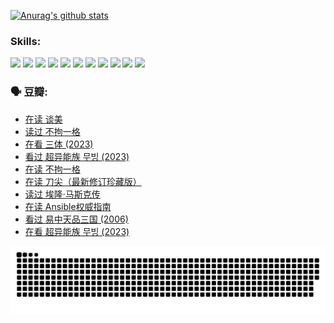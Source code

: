 
[![Anurag's github stats](https://github-readme-stats.vercel.app/api?username=w940853815)](https://github.com/anuraghazra/github-readme-stats)

### Skills:

<code><img height="32" src="https://cdn.jsdelivr.net/npm/simple-icons@v5/icons/python.svg"></code>
<code><img height="32" src="https://cdn.jsdelivr.net/npm/simple-icons@v5/icons/javascript.svg"></code>
<code><img height="32" src="https://cdn.jsdelivr.net/npm/simple-icons@v5/icons/django.svg"></code>
<code><img height="32" src="https://cdn.jsdelivr.net/npm/simple-icons@v5/icons/flask.svg"></code>
<code><img height="32" src="https://cdn.jsdelivr.net/npm/simple-icons@v5/icons/vuetify.svg"></code>
<code><img height="32" src="https://cdn.jsdelivr.net/npm/simple-icons@v5/icons/git.svg"></code>
<code><img height="32" src="https://cdn.jsdelivr.net/npm/simple-icons@v5/icons/docker.svg"></code>
<code><img height="32" src="https://cdn.jsdelivr.net/npm/simple-icons@v5/icons/postgresql.svg"></code>
<code><img height="32" src="https://cdn.jsdelivr.net/npm/simple-icons@v5/icons/elasticsearch.svg"></code>
<code><img height="32" src="https://cdn.jsdelivr.net/npm/simple-icons@v5/icons/macos.svg"></code>
<code><img height="32" src="https://cdn.jsdelivr.net/npm/simple-icons@v5/icons/linux.svg"></code>

### 🗣 豆瓣:

<!-- DOUBAN-ACTIVITIES:START -->
- [在读 谈美](https://www.douban.com/people/136069238/status/4560861771/?_i=12074603)
- [读过 不拘一格](https://www.douban.com/people/136069238/status/4560861445/?_i=12074603)
- [在看 三体‎ (2023)](https://www.douban.com/people/136069238/status/4558185093/?_i=12074603)
- [看过 超异能族 무빙‎ (2023)](https://www.douban.com/people/136069238/status/4556824186/?_i=12074603)
- [在读 不拘一格](https://www.douban.com/people/136069238/status/4541712161/?_i=12074603)
- [在读 刀尖（最新修订珍藏版）](https://www.douban.com/people/136069238/status/4541711339/?_i=12074603)
- [读过 埃隆·马斯克传](https://www.douban.com/people/136069238/status/4541710351/?_i=12074603)
- [在读 Ansible权威指南](https://www.douban.com/people/136069238/status/4539151450/?_i=12074603)
- [看过 易中天品三国‎ (2006)](https://www.douban.com/people/136069238/status/4529910812/?_i=12074603)
- [在看 超异能族 무빙‎ (2023)](https://www.douban.com/people/136069238/status/4527291077/?_i=12074603)
<!-- DOUBAN-ACTIVITIES:END -->


![Snake animation](https://raw.githubusercontent.com/w940853815/w940853815/output/github-contribution-grid-snake.svg)

<!--
**w940853815/w940853815** is a ✨ _special_ ✨ repository because its `README.md` (this file) appears on your GitHub profile.

Here are some ideas to get you started:

- 🔭 I’m currently working on ...
- 🌱 I’m currently learning ...
- 👯 I’m looking to collaborate on ...
- 🤔 I’m looking for help with ...
- 💬 Ask me about ...
- 📫 How to reach me: ...
- 😄 Pronouns: ...
- ⚡ Fun fact: ...
-->
